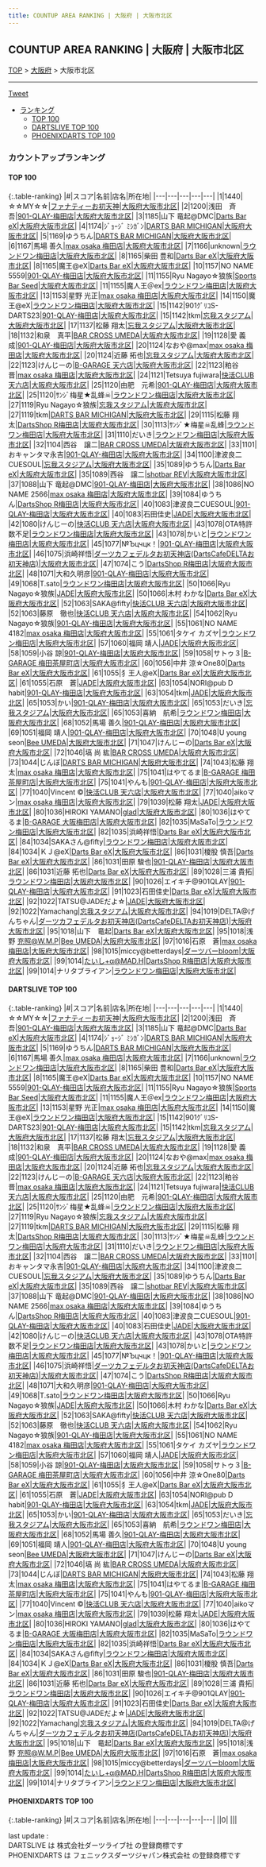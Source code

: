 ```yaml
---
title: COUNTUP AREA RANKING | 大阪府 | 大阪市北区
---
```

## COUNTUP AREA RANKING | 大阪府 | 大阪市北区

[TOP](/darts/rank/) > [大阪府](/darts/rank/大阪府/) > 大阪市北区

___

<a href="https://twitter.com/share?ref_src=twsrc%5Etfw" data-text="COUNTUP AREA RANKING | 大阪府大阪市北区" class="twitter-share-button" data-hashtags="DARTSLIVE,PHOENIXDARTS,darts,ダーツ" data-show-count="false">Tweet</a>

* [ランキング](#カウントアップランキング)
    * [TOP 100](#top-100)
    * [DARTSLIVE TOP 100](#dartslive-top-100)
    * [PHOENIXDARTS TOP 100](#phoenixdarts-top-100)

### カウントアップランキング

#### TOP 100



{:.table-ranking}
|#|スコア|名前|店名|所在地|
|---|---|---|---|---|
|1|1440|<span class="rank-name-dl">☆☆MY☆☆</span>|<a href="https://search.dartslive.com/jp/shop/dbeef6a2db923aab0d9b047a20a7ba1e">ファナティーお初天神</a>|<a href="/darts/rank/大阪府/大阪市北区">大阪府大阪市北区</a>|
|2|1200|<span class="rank-name-dl">浅田　斉吾</span>|<a href="https://search.dartslive.com/jp/shop/b01107f9591fd3bba3f63593b5358cc4">901-QLAY-梅田店</a>|<a href="/darts/rank/大阪府/大阪市北区">大阪府大阪市北区</a>|
|3|1185|<span class="rank-name-dl">山下 竜起@DMC</span>|<a href="https://search.dartslive.com/jp/shop/bdfafc15e5af3b910d9b047a20a7ba1e">Darts Bar eX</a>|<a href="/darts/rank/大阪府/大阪市北区">大阪府大阪市北区</a>|
|4|1174|<span class="rank-name-dl">ｼﾞｮｰｼﾞ ﾐｼｶﾞﾝ</span>|<a href="https://search.dartslive.com/jp/shop/2f545869ced206690d9b047a20a7ba1e">DARTS BAR MICHIGAN</a>|<a href="/darts/rank/大阪府/大阪市北区">大阪府大阪市北区</a>|
|5|1169|<span class="rank-name-dl">ゆうちん</span>|<a href="https://search.dartslive.com/jp/shop/2f545869ced206690d9b047a20a7ba1e">DARTS BAR MICHIGAN</a>|<a href="/darts/rank/大阪府/大阪市北区">大阪府大阪市北区</a>|
|6|1167|<span class="rank-name-dl">馬場 善久</span>|<a href="https://search.dartslive.com/jp/shop/d049acd619ee2217f454cb89828a1cfe">max osaka 梅田店</a>|<a href="/darts/rank/大阪府/大阪市北区">大阪府大阪市北区</a>|
|7|1166|<span class="rank-name-dl">unknown</span>|<a href="https://search.dartslive.com/jp/shop/b9bc068ea231b1f00d9b047a20a7ba1e">ラウンドワン梅田店</a>|<a href="/darts/rank/大阪府/大阪市北区">大阪府大阪市北区</a>|
|8|1165|<span class="rank-name-dl">柴田 豊和</span>|<a href="https://search.dartslive.com/jp/shop/bdfafc15e5af3b910d9b047a20a7ba1e">Darts Bar eX</a>|<a href="/darts/rank/大阪府/大阪市北区">大阪府大阪市北区</a>|
|8|1165|<span class="rank-name-dl">魔王@eX</span>|<a href="https://search.dartslive.com/jp/shop/bdfafc15e5af3b910d9b047a20a7ba1e">Darts Bar eX</a>|<a href="/darts/rank/大阪府/大阪市北区">大阪府大阪市北区</a>|
|10|1157|<span class="rank-name-dl">NO NAME 5559</span>|<a href="https://search.dartslive.com/jp/shop/b01107f9591fd3bba3f63593b5358cc4">901-QLAY-梅田店</a>|<a href="/darts/rank/大阪府/大阪市北区">大阪府大阪市北区</a>|
|11|1155|<span class="rank-name-dl">Ryu Nagayo☆狼族</span>|<a href="https://search.dartslive.com/jp/shop/f0a7940f7e4a27fa0d9b047a20a7ba1e">Sports Bar Seed</a>|<a href="/darts/rank/大阪府/大阪市北区">大阪府大阪市北区</a>|
|11|1155|<span class="rank-name-dl">魔人王＠ex</span>|<a href="https://search.dartslive.com/jp/shop/b9bc068ea231b1f00d9b047a20a7ba1e">ラウンドワン梅田店</a>|<a href="/darts/rank/大阪府/大阪市北区">大阪府大阪市北区</a>|
|13|1153|<span class="rank-name-dl">星野 光正</span>|<a href="https://search.dartslive.com/jp/shop/d049acd619ee2217f454cb89828a1cfe">max osaka 梅田店</a>|<a href="/darts/rank/大阪府/大阪市北区">大阪府大阪市北区</a>|
|14|1150|<span class="rank-name-dl">魔王@eX</span>|<a href="https://search.dartslive.com/jp/shop/b9bc068ea231b1f00d9b047a20a7ba1e">ラウンドワン梅田店</a>|<a href="/darts/rank/大阪府/大阪市北区">大阪府大阪市北区</a>|
|15|1142|<span class="rank-name-dl">901ｸﾞﾘｺS-DARTS23</span>|<a href="https://search.dartslive.com/jp/shop/b01107f9591fd3bba3f63593b5358cc4">901-QLAY-梅田店</a>|<a href="/darts/rank/大阪府/大阪市北区">大阪府大阪市北区</a>|
|15|1142|<span class="rank-name-dl">tkm</span>|<a href="https://search.dartslive.com/jp/shop/4c50b821b3d02dc725d56fb0e5c39bac">忘我スタジアム</a>|<a href="/darts/rank/大阪府/大阪市北区">大阪府大阪市北区</a>|
|17|1137|<span class="rank-name-dl">松藤 翔太</span>|<a href="https://search.dartslive.com/jp/shop/4c50b821b3d02dc725d56fb0e5c39bac">忘我スタジアム</a>|<a href="/darts/rank/大阪府/大阪市北区">大阪府大阪市北区</a>|
|18|1132|<span class="rank-name-dl">和泉　真平</span>|<a href="https://search.dartslive.com/jp/shop/d9b52c26d9aefc120d9b047a20a7ba1e">BAR CROSS UMEDA</a>|<a href="/darts/rank/大阪府/大阪市北区">大阪府大阪市北区</a>|
|19|1128|<span class="rank-name-dl">愛 義成</span>|<a href="https://search.dartslive.com/jp/shop/b01107f9591fd3bba3f63593b5358cc4">901-QLAY-梅田店</a>|<a href="/darts/rank/大阪府/大阪市北区">大阪府大阪市北区</a>|
|20|1124|<span class="rank-name-dl">なおや@max</span>|<a href="https://search.dartslive.com/jp/shop/d049acd619ee2217f454cb89828a1cfe">max osaka 梅田店</a>|<a href="/darts/rank/大阪府/大阪市北区">大阪府大阪市北区</a>|
|20|1124|<span class="rank-name-dl">近藤 拓也</span>|<a href="https://search.dartslive.com/jp/shop/4c50b821b3d02dc725d56fb0e5c39bac">忘我スタジアム</a>|<a href="/darts/rank/大阪府/大阪市北区">大阪府大阪市北区</a>|
|22|1123|<span class="rank-name-dl">けんじーの</span>|<a href="https://search.dartslive.com/jp/shop/53a54323d71b4c33b21333aee1bd51e4">B-GARAGE 天六店</a>|<a href="/darts/rank/大阪府/大阪市北区">大阪府大阪市北区</a>|
|22|1123|<span class="rank-name-dl">粕谷　晋</span>|<a href="https://search.dartslive.com/jp/shop/d049acd619ee2217f454cb89828a1cfe">max osaka 梅田店</a>|<a href="/darts/rank/大阪府/大阪市北区">大阪府大阪市北区</a>|
|24|1121|<span class="rank-name-dl">Tetsuya fujiwara</span>|<a href="https://search.dartslive.com/jp/shop/f37ffdd76e2d326725d56fb0e5c39bac">快活CLUB 天六店</a>|<a href="/darts/rank/大阪府/大阪市北区">大阪府大阪市北区</a>|
|25|1120|<span class="rank-name-dl">由肥　元希</span>|<a href="https://search.dartslive.com/jp/shop/b01107f9591fd3bba3f63593b5358cc4">901-QLAY-梅田店</a>|<a href="/darts/rank/大阪府/大阪市北区">大阪府大阪市北区</a>|
|25|1120|<span class="rank-name-dl">ｻﾝｼﾞ梅星★乱蜂☠</span>|<a href="https://search.dartslive.com/jp/shop/b9bc068ea231b1f00d9b047a20a7ba1e">ラウンドワン梅田店</a>|<a href="/darts/rank/大阪府/大阪市北区">大阪府大阪市北区</a>|
|27|1119|<span class="rank-name-dl">Ryu Nagayo☆狼族</span>|<a href="https://search.dartslive.com/jp/shop/4c50b821b3d02dc725d56fb0e5c39bac">忘我スタジアム</a>|<a href="/darts/rank/大阪府/大阪市北区">大阪府大阪市北区</a>|
|27|1119|<span class="rank-name-dl">tkm</span>|<a href="https://search.dartslive.com/jp/shop/2f545869ced206690d9b047a20a7ba1e">DARTS BAR MICHIGAN</a>|<a href="/darts/rank/大阪府/大阪市北区">大阪府大阪市北区</a>|
|29|1115|<span class="rank-name-dl">松藤 翔太</span>|<a href="https://search.dartslive.com/jp/shop/36cd61b23cb761e928032249b44395af">DartsShop R梅田店</a>|<a href="/darts/rank/大阪府/大阪市北区">大阪府大阪市北区</a>|
|30|1113|<span class="rank-name-dl">ｻﾝｼﾞ★梅星☠乱蜂</span>|<a href="https://search.dartslive.com/jp/shop/b9bc068ea231b1f00d9b047a20a7ba1e">ラウンドワン梅田店</a>|<a href="/darts/rank/大阪府/大阪市北区">大阪府大阪市北区</a>|
|31|1110|<span class="rank-name-dl">だいき</span>|<a href="https://search.dartslive.com/jp/shop/b9bc068ea231b1f00d9b047a20a7ba1e">ラウンドワン梅田店</a>|<a href="/darts/rank/大阪府/大阪市北区">大阪府大阪市北区</a>|
|32|1104|<span class="rank-name-dl">西谷　譲二</span>|<a href="https://search.dartslive.com/jp/shop/d9b52c26d9aefc120d9b047a20a7ba1e">BAR CROSS UMEDA</a>|<a href="/darts/rank/大阪府/大阪市北区">大阪府大阪市北区</a>|
|33|1101|<span class="rank-name-dl">おキャンタマ永吉</span>|<a href="https://search.dartslive.com/jp/shop/b01107f9591fd3bba3f63593b5358cc4">901-QLAY-梅田店</a>|<a href="/darts/rank/大阪府/大阪市北区">大阪府大阪市北区</a>|
|34|1100|<span class="rank-name-dl">津波良二CUESOUL</span>|<a href="https://search.dartslive.com/jp/shop/4c50b821b3d02dc725d56fb0e5c39bac">忘我スタジアム</a>|<a href="/darts/rank/大阪府/大阪市北区">大阪府大阪市北区</a>|
|35|1089|<span class="rank-name-dl">ゆうちん</span>|<a href="https://search.dartslive.com/jp/shop/bdfafc15e5af3b910d9b047a20a7ba1e">Darts Bar eX</a>|<a href="/darts/rank/大阪府/大阪市北区">大阪府大阪市北区</a>|
|35|1089|<span class="rank-name-dl">西谷　譲二</span>|<a href="https://search.dartslive.com/jp/shop/a60caa9b32457574790ab824ce8730e5">shotbar REV</a>|<a href="/darts/rank/大阪府/大阪市北区">大阪府大阪市北区</a>|
|37|1088|<span class="rank-name-dl">山下 竜起@DMC</span>|<a href="https://search.dartslive.com/jp/shop/b01107f9591fd3bba3f63593b5358cc4">901-QLAY-梅田店</a>|<a href="/darts/rank/大阪府/大阪市北区">大阪府大阪市北区</a>|
|38|1086|<span class="rank-name-dl">NO NAME 2566</span>|<a href="https://search.dartslive.com/jp/shop/d049acd619ee2217f454cb89828a1cfe">max osaka 梅田店</a>|<a href="/darts/rank/大阪府/大阪市北区">大阪府大阪市北区</a>|
|39|1084|<span class="rank-name-dl">ゆうちん</span>|<a href="https://search.dartslive.com/jp/shop/36cd61b23cb761e928032249b44395af">DartsShop R梅田店</a>|<a href="/darts/rank/大阪府/大阪市北区">大阪府大阪市北区</a>|
|40|1083|<span class="rank-name-dl">津波良二CUESOUL</span>|<a href="https://search.dartslive.com/jp/shop/b01107f9591fd3bba3f63593b5358cc4">901-QLAY-梅田店</a>|<a href="/darts/rank/大阪府/大阪市北区">大阪府大阪市北区</a>|
|40|1083|<span class="rank-name-dl">石田佳史</span>|<a href="https://search.dartslive.com/jp/shop/65b484f3b7c6c8150d9b047a20a7ba1e">JADE</a>|<a href="/darts/rank/大阪府/大阪市北区">大阪府大阪市北区</a>|
|42|1080|<span class="rank-name-dl">けんじーの</span>|<a href="https://search.dartslive.com/jp/shop/f37ffdd76e2d326725d56fb0e5c39bac">快活CLUB 天六店</a>|<a href="/darts/rank/大阪府/大阪市北区">大阪府大阪市北区</a>|
|43|1078|<span class="rank-name-dl">OTA特許数不足</span>|<a href="https://search.dartslive.com/jp/shop/b9bc068ea231b1f00d9b047a20a7ba1e">ラウンドワン梅田店</a>|<a href="/darts/rank/大阪府/大阪市北区">大阪府大阪市北区</a>|
|43|1078|<span class="rank-name-dl">かいと</span>|<a href="https://search.dartslive.com/jp/shop/b9bc068ea231b1f00d9b047a20a7ba1e">ラウンドワン梅田店</a>|<a href="/darts/rank/大阪府/大阪市北区">大阪府大阪市北区</a>|
|45|1077|<span class="rank-name-dl">№Ъцчцк！</span>|<a href="https://search.dartslive.com/jp/shop/b01107f9591fd3bba3f63593b5358cc4">901-QLAY-梅田店</a>|<a href="/darts/rank/大阪府/大阪市北区">大阪府大阪市北区</a>|
|46|1075|<span class="rank-name-dl">浜崎祥悟</span>|<a href="https://search.dartslive.com/jp/shop/04b99e033433a59b0d9b047a20a7ba1e">ダーツカフェデルタお初天神店(DartsCafeDELTAお初天神店)</a>|<a href="/darts/rank/大阪府/大阪市北区">大阪府大阪市北区</a>|
|47|1074|<span class="rank-name-dl">こう</span>|<a href="https://search.dartslive.com/jp/shop/36cd61b23cb761e928032249b44395af">DartsShop R梅田店</a>|<a href="/darts/rank/大阪府/大阪市北区">大阪府大阪市北区</a>|
|48|1071|<span class="rank-name-dl">大和久明彦</span>|<a href="https://search.dartslive.com/jp/shop/b01107f9591fd3bba3f63593b5358cc4">901-QLAY-梅田店</a>|<a href="/darts/rank/大阪府/大阪市北区">大阪府大阪市北区</a>|
|49|1068|<span class="rank-name-dl">T.sato</span>|<a href="https://search.dartslive.com/jp/shop/b9bc068ea231b1f00d9b047a20a7ba1e">ラウンドワン梅田店</a>|<a href="/darts/rank/大阪府/大阪市北区">大阪府大阪市北区</a>|
|50|1066|<span class="rank-name-dl">Ryu Nagayo☆狼族</span>|<a href="https://search.dartslive.com/jp/shop/65b484f3b7c6c8150d9b047a20a7ba1e">JADE</a>|<a href="/darts/rank/大阪府/大阪市北区">大阪府大阪市北区</a>|
|50|1066|<span class="rank-name-dl">木村 わかな</span>|<a href="https://search.dartslive.com/jp/shop/bdfafc15e5af3b910d9b047a20a7ba1e">Darts Bar eX</a>|<a href="/darts/rank/大阪府/大阪市北区">大阪府大阪市北区</a>|
|52|1063|<span class="rank-name-dl">SAKA@fifty</span>|<a href="https://search.dartslive.com/jp/shop/f37ffdd76e2d326725d56fb0e5c39bac">快活CLUB 天六店</a>|<a href="/darts/rank/大阪府/大阪市北区">大阪府大阪市北区</a>|
|52|1063|<span class="rank-name-dl">藤原　徹也</span>|<a href="https://search.dartslive.com/jp/shop/f37ffdd76e2d326725d56fb0e5c39bac">快活CLUB 天六店</a>|<a href="/darts/rank/大阪府/大阪市北区">大阪府大阪市北区</a>|
|54|1062|<span class="rank-name-dl">Ryu Nagayo☆狼族</span>|<a href="https://search.dartslive.com/jp/shop/b01107f9591fd3bba3f63593b5358cc4">901-QLAY-梅田店</a>|<a href="/darts/rank/大阪府/大阪市北区">大阪府大阪市北区</a>|
|55|1061|<span class="rank-name-dl">NO NAME 4182</span>|<a href="https://search.dartslive.com/jp/shop/d049acd619ee2217f454cb89828a1cfe">max osaka 梅田店</a>|<a href="/darts/rank/大阪府/大阪市北区">大阪府大阪市北区</a>|
|55|1061|<span class="rank-name-dl">タケイ カズヤ</span>|<a href="https://search.dartslive.com/jp/shop/b9bc068ea231b1f00d9b047a20a7ba1e">ラウンドワン梅田店</a>|<a href="/darts/rank/大阪府/大阪市北区">大阪府大阪市北区</a>|
|57|1060|<span class="rank-name-dl">福岡 靖人</span>|<a href="https://search.dartslive.com/jp/shop/65b484f3b7c6c8150d9b047a20a7ba1e">JADE</a>|<a href="/darts/rank/大阪府/大阪市北区">大阪府大阪市北区</a>|
|58|1059|<span class="rank-name-dl">小谷 諒</span>|<a href="https://search.dartslive.com/jp/shop/b01107f9591fd3bba3f63593b5358cc4">901-QLAY-梅田店</a>|<a href="/darts/rank/大阪府/大阪市北区">大阪府大阪市北区</a>|
|59|1058|<span class="rank-name-dl">サトゥ３</span>|<a href="https://search.dartslive.com/jp/shop/c4dcb1ae75a7708fb21333aee1bd51e4">B-GARAGE 梅田茶屋町店</a>|<a href="/darts/rank/大阪府/大阪市北区">大阪府大阪市北区</a>|
|60|1056|<span class="rank-name-dl">中井 涼☆One80</span>|<a href="https://search.dartslive.com/jp/shop/bdfafc15e5af3b910d9b047a20a7ba1e">Darts Bar eX</a>|<a href="/darts/rank/大阪府/大阪市北区">大阪府大阪市北区</a>|
|61|1055|<span class="rank-name-dl">犭王人@eX</span>|<a href="https://search.dartslive.com/jp/shop/bdfafc15e5af3b910d9b047a20a7ba1e">Darts Bar eX</a>|<a href="/darts/rank/大阪府/大阪市北区">大阪府大阪市北区</a>|
|61|1055|<span class="rank-name-dl">石原　蒼</span>|<a href="https://search.dartslive.com/jp/shop/65b484f3b7c6c8150d9b047a20a7ba1e">JADE</a>|<a href="/darts/rank/大阪府/大阪市北区">大阪府大阪市北区</a>|
|63|1054|<span class="rank-name-dl">NORI@pub D habit</span>|<a href="https://search.dartslive.com/jp/shop/b01107f9591fd3bba3f63593b5358cc4">901-QLAY-梅田店</a>|<a href="/darts/rank/大阪府/大阪市北区">大阪府大阪市北区</a>|
|63|1054|<span class="rank-name-dl">tkm</span>|<a href="https://search.dartslive.com/jp/shop/65b484f3b7c6c8150d9b047a20a7ba1e">JADE</a>|<a href="/darts/rank/大阪府/大阪市北区">大阪府大阪市北区</a>|
|65|1053|<span class="rank-name-dl">かい</span>|<a href="https://search.dartslive.com/jp/shop/b01107f9591fd3bba3f63593b5358cc4">901-QLAY-梅田店</a>|<a href="/darts/rank/大阪府/大阪市北区">大阪府大阪市北区</a>|
|65|1053|<span class="rank-name-dl">だいき</span>|<a href="https://search.dartslive.com/jp/shop/4c50b821b3d02dc725d56fb0e5c39bac">忘我スタジアム</a>|<a href="/darts/rank/大阪府/大阪市北区">大阪府大阪市北区</a>|
|65|1053|<span class="rank-name-dl">喜納　航希</span>|<a href="https://search.dartslive.com/jp/shop/b9bc068ea231b1f00d9b047a20a7ba1e">ラウンドワン梅田店</a>|<a href="/darts/rank/大阪府/大阪市北区">大阪府大阪市北区</a>|
|68|1052|<span class="rank-name-dl">馬場 善久</span>|<a href="https://search.dartslive.com/jp/shop/b01107f9591fd3bba3f63593b5358cc4">901-QLAY-梅田店</a>|<a href="/darts/rank/大阪府/大阪市北区">大阪府大阪市北区</a>|
|69|1051|<span class="rank-name-dl">福岡 靖人</span>|<a href="https://search.dartslive.com/jp/shop/b01107f9591fd3bba3f63593b5358cc4">901-QLAY-梅田店</a>|<a href="/darts/rank/大阪府/大阪市北区">大阪府大阪市北区</a>|
|70|1048|<span class="rank-name-dl">U young seon</span>|<a href="https://search.dartslive.com/jp/shop/a50d9c09e748dc570d9b047a20a7ba1e">Bee UMEDA</a>|<a href="/darts/rank/大阪府/大阪市北区">大阪府大阪市北区</a>|
|71|1047|<span class="rank-name-dl">けんじーの</span>|<a href="https://search.dartslive.com/jp/shop/bdfafc15e5af3b910d9b047a20a7ba1e">Darts Bar eX</a>|<a href="/darts/rank/大阪府/大阪市北区">大阪府大阪市北区</a>|
|72|1046|<span class="rank-name-dl">塙 尚 紘</span>|<a href="https://search.dartslive.com/jp/shop/d9b52c26d9aefc120d9b047a20a7ba1e">BAR CROSS UMEDA</a>|<a href="/darts/rank/大阪府/大阪市北区">大阪府大阪市北区</a>|
|73|1044|<span class="rank-name-dl">じんぼ</span>|<a href="https://search.dartslive.com/jp/shop/2f545869ced206690d9b047a20a7ba1e">DARTS BAR MICHIGAN</a>|<a href="/darts/rank/大阪府/大阪市北区">大阪府大阪市北区</a>|
|74|1043|<span class="rank-name-dl">松藤 翔太</span>|<a href="https://search.dartslive.com/jp/shop/d049acd619ee2217f454cb89828a1cfe">max osaka 梅田店</a>|<a href="/darts/rank/大阪府/大阪市北区">大阪府大阪市北区</a>|
|75|1041|<span class="rank-name-dl">はやてるま</span>|<a href="https://search.dartslive.com/jp/shop/c4dcb1ae75a7708fb21333aee1bd51e4">B-GARAGE 梅田茶屋町店</a>|<a href="/darts/rank/大阪府/大阪市北区">大阪府大阪市北区</a>|
|75|1041|<span class="rank-name-dl">やんも</span>|<a href="https://search.dartslive.com/jp/shop/b01107f9591fd3bba3f63593b5358cc4">901-QLAY-梅田店</a>|<a href="/darts/rank/大阪府/大阪市北区">大阪府大阪市北区</a>|
|77|1040|<span class="rank-name-dl">Vincent ©</span>|<a href="https://search.dartslive.com/jp/shop/f37ffdd76e2d326725d56fb0e5c39bac">快活CLUB 天六店</a>|<a href="/darts/rank/大阪府/大阪市北区">大阪府大阪市北区</a>|
|77|1040|<span class="rank-name-dl">aikoマン</span>|<a href="https://search.dartslive.com/jp/shop/d049acd619ee2217f454cb89828a1cfe">max osaka 梅田店</a>|<a href="/darts/rank/大阪府/大阪市北区">大阪府大阪市北区</a>|
|79|1039|<span class="rank-name-dl">松藤 翔太</span>|<a href="https://search.dartslive.com/jp/shop/65b484f3b7c6c8150d9b047a20a7ba1e">JADE</a>|<a href="/darts/rank/大阪府/大阪市北区">大阪府大阪市北区</a>|
|80|1036|<span class="rank-name-dl">HIROKI YAMANO</span>|<a href="https://search.dartslive.com/jp/shop/3447a9be4a363108fec1ae84bb28bd87">glad</a>|<a href="/darts/rank/大阪府/大阪市北区">大阪府大阪市北区</a>|
|80|1036|<span class="rank-name-dl">はやてるま</span>|<a href="https://search.dartslive.com/jp/shop/515b50e349475a26f454cb89828a1cfe">B-GARAGE 大阪梅田店</a>|<a href="/darts/rank/大阪府/大阪市北区">大阪府大阪市北区</a>|
|82|1035|<span class="rank-name-dl">MaSaTo</span>|<a href="https://search.dartslive.com/jp/shop/b9bc068ea231b1f00d9b047a20a7ba1e">ラウンドワン梅田店</a>|<a href="/darts/rank/大阪府/大阪市北区">大阪府大阪市北区</a>|
|82|1035|<span class="rank-name-dl">浜崎祥悟</span>|<a href="https://search.dartslive.com/jp/shop/bdfafc15e5af3b910d9b047a20a7ba1e">Darts Bar eX</a>|<a href="/darts/rank/大阪府/大阪市北区">大阪府大阪市北区</a>|
|84|1034|<span class="rank-name-dl">SAKAさん@fifty</span>|<a href="https://search.dartslive.com/jp/shop/b9bc068ea231b1f00d9b047a20a7ba1e">ラウンドワン梅田店</a>|<a href="/darts/rank/大阪府/大阪市北区">大阪府大阪市北区</a>|
|84|1034|<span class="rank-name-dl">ＫＪ@eX</span>|<a href="https://search.dartslive.com/jp/shop/bdfafc15e5af3b910d9b047a20a7ba1e">Darts Bar eX</a>|<a href="/darts/rank/大阪府/大阪市北区">大阪府大阪市北区</a>|
|86|1031|<span class="rank-name-dl">榎股 慎吾</span>|<a href="https://search.dartslive.com/jp/shop/bdfafc15e5af3b910d9b047a20a7ba1e">Darts Bar eX</a>|<a href="/darts/rank/大阪府/大阪市北区">大阪府大阪市北区</a>|
|86|1031|<span class="rank-name-dl">田原 駿也</span>|<a href="https://search.dartslive.com/jp/shop/b01107f9591fd3bba3f63593b5358cc4">901-QLAY-梅田店</a>|<a href="/darts/rank/大阪府/大阪市北区">大阪府大阪市北区</a>|
|86|1031|<span class="rank-name-dl">近藤 拓也</span>|<a href="https://search.dartslive.com/jp/shop/bdfafc15e5af3b910d9b047a20a7ba1e">Darts Bar eX</a>|<a href="/darts/rank/大阪府/大阪市北区">大阪府大阪市北区</a>|
|89|1028|<span class="rank-name-dl">三浦 貴拓</span>|<a href="https://search.dartslive.com/jp/shop/b9bc068ea231b1f00d9b047a20a7ba1e">ラウンドワン梅田店</a>|<a href="/darts/rank/大阪府/大阪市北区">大阪府大阪市北区</a>|
|90|1026|<span class="rank-name-dl">エイキチ@901QLAY</span>|<a href="https://search.dartslive.com/jp/shop/b01107f9591fd3bba3f63593b5358cc4">901-QLAY-梅田店</a>|<a href="/darts/rank/大阪府/大阪市北区">大阪府大阪市北区</a>|
|91|1023|<span class="rank-name-dl">石田佳史</span>|<a href="https://search.dartslive.com/jp/shop/bdfafc15e5af3b910d9b047a20a7ba1e">Darts Bar eX</a>|<a href="/darts/rank/大阪府/大阪市北区">大阪府大阪市北区</a>|
|92|1022|<span class="rank-name-dl">TATSU@JADEだよ☆</span>|<a href="https://search.dartslive.com/jp/shop/65b484f3b7c6c8150d9b047a20a7ba1e">JADE</a>|<a href="/darts/rank/大阪府/大阪市北区">大阪府大阪市北区</a>|
|92|1022|<span class="rank-name-dl">Yamachang</span>|<a href="https://search.dartslive.com/jp/shop/4c50b821b3d02dc725d56fb0e5c39bac">忘我スタジアム</a>|<a href="/darts/rank/大阪府/大阪市北区">大阪府大阪市北区</a>|
|94|1019|<span class="rank-name-dl">DELTA@げんちゃん</span>|<a href="https://search.dartslive.com/jp/shop/04b99e033433a59b0d9b047a20a7ba1e">ダーツカフェデルタお初天神店(DartsCafeDELTAお初天神店)</a>|<a href="/darts/rank/大阪府/大阪市北区">大阪府大阪市北区</a>|
|95|1018|<span class="rank-name-dl">山下　竜起</span>|<a href="https://search.dartslive.com/jp/shop/bdfafc15e5af3b910d9b047a20a7ba1e">Darts Bar eX</a>|<a href="/darts/rank/大阪府/大阪市北区">大阪府大阪市北区</a>|
|95|1018|<span class="rank-name-dl">浅野 充照@W.M.P</span>|<a href="https://search.dartslive.com/jp/shop/a50d9c09e748dc570d9b047a20a7ba1e">Bee UMEDA</a>|<a href="/darts/rank/大阪府/大阪市北区">大阪府大阪市北区</a>|
|97|1016|<span class="rank-name-dl">石原　蒼</span>|<a href="https://search.dartslive.com/jp/shop/d049acd619ee2217f454cb89828a1cfe">max osaka 梅田店</a>|<a href="/darts/rank/大阪府/大阪市北区">大阪府大阪市北区</a>|
|98|1015|<span class="rank-name-dl">miccy@betterdays</span>|<a href="https://search.dartslive.com/jp/shop/dc8a082169d9123a790ab824ce8730e5">ダーツバーbloom</a>|<a href="/darts/rank/大阪府/大阪市北区">大阪府大阪市北区</a>|
|99|1014|<span class="rank-name-dl">たいし+α@MAD.H</span>|<a href="https://search.dartslive.com/jp/shop/36cd61b23cb761e928032249b44395af">DartsShop R梅田店</a>|<a href="/darts/rank/大阪府/大阪市北区">大阪府大阪市北区</a>|
|99|1014|<span class="rank-name-dl">ナリタブライアン</span>|<a href="https://search.dartslive.com/jp/shop/b9bc068ea231b1f00d9b047a20a7ba1e">ラウンドワン梅田店</a>|<a href="/darts/rank/大阪府/大阪市北区">大阪府大阪市北区</a>|


#### DARTSLIVE TOP 100



{:.table-ranking}
|#|スコア|名前|店名|所在地|
|---|---|---|---|---|
|1|1440|<span class="rank-name-dl">☆☆MY☆☆</span>|<a href="https://search.dartslive.com/jp/shop/dbeef6a2db923aab0d9b047a20a7ba1e">ファナティーお初天神</a>|<a href="/darts/rank/大阪府/大阪市北区">大阪府大阪市北区</a>|
|2|1200|<span class="rank-name-dl">浅田　斉吾</span>|<a href="https://search.dartslive.com/jp/shop/b01107f9591fd3bba3f63593b5358cc4">901-QLAY-梅田店</a>|<a href="/darts/rank/大阪府/大阪市北区">大阪府大阪市北区</a>|
|3|1185|<span class="rank-name-dl">山下 竜起@DMC</span>|<a href="https://search.dartslive.com/jp/shop/bdfafc15e5af3b910d9b047a20a7ba1e">Darts Bar eX</a>|<a href="/darts/rank/大阪府/大阪市北区">大阪府大阪市北区</a>|
|4|1174|<span class="rank-name-dl">ｼﾞｮｰｼﾞ ﾐｼｶﾞﾝ</span>|<a href="https://search.dartslive.com/jp/shop/2f545869ced206690d9b047a20a7ba1e">DARTS BAR MICHIGAN</a>|<a href="/darts/rank/大阪府/大阪市北区">大阪府大阪市北区</a>|
|5|1169|<span class="rank-name-dl">ゆうちん</span>|<a href="https://search.dartslive.com/jp/shop/2f545869ced206690d9b047a20a7ba1e">DARTS BAR MICHIGAN</a>|<a href="/darts/rank/大阪府/大阪市北区">大阪府大阪市北区</a>|
|6|1167|<span class="rank-name-dl">馬場 善久</span>|<a href="https://search.dartslive.com/jp/shop/d049acd619ee2217f454cb89828a1cfe">max osaka 梅田店</a>|<a href="/darts/rank/大阪府/大阪市北区">大阪府大阪市北区</a>|
|7|1166|<span class="rank-name-dl">unknown</span>|<a href="https://search.dartslive.com/jp/shop/b9bc068ea231b1f00d9b047a20a7ba1e">ラウンドワン梅田店</a>|<a href="/darts/rank/大阪府/大阪市北区">大阪府大阪市北区</a>|
|8|1165|<span class="rank-name-dl">柴田 豊和</span>|<a href="https://search.dartslive.com/jp/shop/bdfafc15e5af3b910d9b047a20a7ba1e">Darts Bar eX</a>|<a href="/darts/rank/大阪府/大阪市北区">大阪府大阪市北区</a>|
|8|1165|<span class="rank-name-dl">魔王@eX</span>|<a href="https://search.dartslive.com/jp/shop/bdfafc15e5af3b910d9b047a20a7ba1e">Darts Bar eX</a>|<a href="/darts/rank/大阪府/大阪市北区">大阪府大阪市北区</a>|
|10|1157|<span class="rank-name-dl">NO NAME 5559</span>|<a href="https://search.dartslive.com/jp/shop/b01107f9591fd3bba3f63593b5358cc4">901-QLAY-梅田店</a>|<a href="/darts/rank/大阪府/大阪市北区">大阪府大阪市北区</a>|
|11|1155|<span class="rank-name-dl">Ryu Nagayo☆狼族</span>|<a href="https://search.dartslive.com/jp/shop/f0a7940f7e4a27fa0d9b047a20a7ba1e">Sports Bar Seed</a>|<a href="/darts/rank/大阪府/大阪市北区">大阪府大阪市北区</a>|
|11|1155|<span class="rank-name-dl">魔人王＠ex</span>|<a href="https://search.dartslive.com/jp/shop/b9bc068ea231b1f00d9b047a20a7ba1e">ラウンドワン梅田店</a>|<a href="/darts/rank/大阪府/大阪市北区">大阪府大阪市北区</a>|
|13|1153|<span class="rank-name-dl">星野 光正</span>|<a href="https://search.dartslive.com/jp/shop/d049acd619ee2217f454cb89828a1cfe">max osaka 梅田店</a>|<a href="/darts/rank/大阪府/大阪市北区">大阪府大阪市北区</a>|
|14|1150|<span class="rank-name-dl">魔王@eX</span>|<a href="https://search.dartslive.com/jp/shop/b9bc068ea231b1f00d9b047a20a7ba1e">ラウンドワン梅田店</a>|<a href="/darts/rank/大阪府/大阪市北区">大阪府大阪市北区</a>|
|15|1142|<span class="rank-name-dl">901ｸﾞﾘｺS-DARTS23</span>|<a href="https://search.dartslive.com/jp/shop/b01107f9591fd3bba3f63593b5358cc4">901-QLAY-梅田店</a>|<a href="/darts/rank/大阪府/大阪市北区">大阪府大阪市北区</a>|
|15|1142|<span class="rank-name-dl">tkm</span>|<a href="https://search.dartslive.com/jp/shop/4c50b821b3d02dc725d56fb0e5c39bac">忘我スタジアム</a>|<a href="/darts/rank/大阪府/大阪市北区">大阪府大阪市北区</a>|
|17|1137|<span class="rank-name-dl">松藤 翔太</span>|<a href="https://search.dartslive.com/jp/shop/4c50b821b3d02dc725d56fb0e5c39bac">忘我スタジアム</a>|<a href="/darts/rank/大阪府/大阪市北区">大阪府大阪市北区</a>|
|18|1132|<span class="rank-name-dl">和泉　真平</span>|<a href="https://search.dartslive.com/jp/shop/d9b52c26d9aefc120d9b047a20a7ba1e">BAR CROSS UMEDA</a>|<a href="/darts/rank/大阪府/大阪市北区">大阪府大阪市北区</a>|
|19|1128|<span class="rank-name-dl">愛 義成</span>|<a href="https://search.dartslive.com/jp/shop/b01107f9591fd3bba3f63593b5358cc4">901-QLAY-梅田店</a>|<a href="/darts/rank/大阪府/大阪市北区">大阪府大阪市北区</a>|
|20|1124|<span class="rank-name-dl">なおや@max</span>|<a href="https://search.dartslive.com/jp/shop/d049acd619ee2217f454cb89828a1cfe">max osaka 梅田店</a>|<a href="/darts/rank/大阪府/大阪市北区">大阪府大阪市北区</a>|
|20|1124|<span class="rank-name-dl">近藤 拓也</span>|<a href="https://search.dartslive.com/jp/shop/4c50b821b3d02dc725d56fb0e5c39bac">忘我スタジアム</a>|<a href="/darts/rank/大阪府/大阪市北区">大阪府大阪市北区</a>|
|22|1123|<span class="rank-name-dl">けんじーの</span>|<a href="https://search.dartslive.com/jp/shop/53a54323d71b4c33b21333aee1bd51e4">B-GARAGE 天六店</a>|<a href="/darts/rank/大阪府/大阪市北区">大阪府大阪市北区</a>|
|22|1123|<span class="rank-name-dl">粕谷　晋</span>|<a href="https://search.dartslive.com/jp/shop/d049acd619ee2217f454cb89828a1cfe">max osaka 梅田店</a>|<a href="/darts/rank/大阪府/大阪市北区">大阪府大阪市北区</a>|
|24|1121|<span class="rank-name-dl">Tetsuya fujiwara</span>|<a href="https://search.dartslive.com/jp/shop/f37ffdd76e2d326725d56fb0e5c39bac">快活CLUB 天六店</a>|<a href="/darts/rank/大阪府/大阪市北区">大阪府大阪市北区</a>|
|25|1120|<span class="rank-name-dl">由肥　元希</span>|<a href="https://search.dartslive.com/jp/shop/b01107f9591fd3bba3f63593b5358cc4">901-QLAY-梅田店</a>|<a href="/darts/rank/大阪府/大阪市北区">大阪府大阪市北区</a>|
|25|1120|<span class="rank-name-dl">ｻﾝｼﾞ梅星★乱蜂☠</span>|<a href="https://search.dartslive.com/jp/shop/b9bc068ea231b1f00d9b047a20a7ba1e">ラウンドワン梅田店</a>|<a href="/darts/rank/大阪府/大阪市北区">大阪府大阪市北区</a>|
|27|1119|<span class="rank-name-dl">Ryu Nagayo☆狼族</span>|<a href="https://search.dartslive.com/jp/shop/4c50b821b3d02dc725d56fb0e5c39bac">忘我スタジアム</a>|<a href="/darts/rank/大阪府/大阪市北区">大阪府大阪市北区</a>|
|27|1119|<span class="rank-name-dl">tkm</span>|<a href="https://search.dartslive.com/jp/shop/2f545869ced206690d9b047a20a7ba1e">DARTS BAR MICHIGAN</a>|<a href="/darts/rank/大阪府/大阪市北区">大阪府大阪市北区</a>|
|29|1115|<span class="rank-name-dl">松藤 翔太</span>|<a href="https://search.dartslive.com/jp/shop/36cd61b23cb761e928032249b44395af">DartsShop R梅田店</a>|<a href="/darts/rank/大阪府/大阪市北区">大阪府大阪市北区</a>|
|30|1113|<span class="rank-name-dl">ｻﾝｼﾞ★梅星☠乱蜂</span>|<a href="https://search.dartslive.com/jp/shop/b9bc068ea231b1f00d9b047a20a7ba1e">ラウンドワン梅田店</a>|<a href="/darts/rank/大阪府/大阪市北区">大阪府大阪市北区</a>|
|31|1110|<span class="rank-name-dl">だいき</span>|<a href="https://search.dartslive.com/jp/shop/b9bc068ea231b1f00d9b047a20a7ba1e">ラウンドワン梅田店</a>|<a href="/darts/rank/大阪府/大阪市北区">大阪府大阪市北区</a>|
|32|1104|<span class="rank-name-dl">西谷　譲二</span>|<a href="https://search.dartslive.com/jp/shop/d9b52c26d9aefc120d9b047a20a7ba1e">BAR CROSS UMEDA</a>|<a href="/darts/rank/大阪府/大阪市北区">大阪府大阪市北区</a>|
|33|1101|<span class="rank-name-dl">おキャンタマ永吉</span>|<a href="https://search.dartslive.com/jp/shop/b01107f9591fd3bba3f63593b5358cc4">901-QLAY-梅田店</a>|<a href="/darts/rank/大阪府/大阪市北区">大阪府大阪市北区</a>|
|34|1100|<span class="rank-name-dl">津波良二CUESOUL</span>|<a href="https://search.dartslive.com/jp/shop/4c50b821b3d02dc725d56fb0e5c39bac">忘我スタジアム</a>|<a href="/darts/rank/大阪府/大阪市北区">大阪府大阪市北区</a>|
|35|1089|<span class="rank-name-dl">ゆうちん</span>|<a href="https://search.dartslive.com/jp/shop/bdfafc15e5af3b910d9b047a20a7ba1e">Darts Bar eX</a>|<a href="/darts/rank/大阪府/大阪市北区">大阪府大阪市北区</a>|
|35|1089|<span class="rank-name-dl">西谷　譲二</span>|<a href="https://search.dartslive.com/jp/shop/a60caa9b32457574790ab824ce8730e5">shotbar REV</a>|<a href="/darts/rank/大阪府/大阪市北区">大阪府大阪市北区</a>|
|37|1088|<span class="rank-name-dl">山下 竜起@DMC</span>|<a href="https://search.dartslive.com/jp/shop/b01107f9591fd3bba3f63593b5358cc4">901-QLAY-梅田店</a>|<a href="/darts/rank/大阪府/大阪市北区">大阪府大阪市北区</a>|
|38|1086|<span class="rank-name-dl">NO NAME 2566</span>|<a href="https://search.dartslive.com/jp/shop/d049acd619ee2217f454cb89828a1cfe">max osaka 梅田店</a>|<a href="/darts/rank/大阪府/大阪市北区">大阪府大阪市北区</a>|
|39|1084|<span class="rank-name-dl">ゆうちん</span>|<a href="https://search.dartslive.com/jp/shop/36cd61b23cb761e928032249b44395af">DartsShop R梅田店</a>|<a href="/darts/rank/大阪府/大阪市北区">大阪府大阪市北区</a>|
|40|1083|<span class="rank-name-dl">津波良二CUESOUL</span>|<a href="https://search.dartslive.com/jp/shop/b01107f9591fd3bba3f63593b5358cc4">901-QLAY-梅田店</a>|<a href="/darts/rank/大阪府/大阪市北区">大阪府大阪市北区</a>|
|40|1083|<span class="rank-name-dl">石田佳史</span>|<a href="https://search.dartslive.com/jp/shop/65b484f3b7c6c8150d9b047a20a7ba1e">JADE</a>|<a href="/darts/rank/大阪府/大阪市北区">大阪府大阪市北区</a>|
|42|1080|<span class="rank-name-dl">けんじーの</span>|<a href="https://search.dartslive.com/jp/shop/f37ffdd76e2d326725d56fb0e5c39bac">快活CLUB 天六店</a>|<a href="/darts/rank/大阪府/大阪市北区">大阪府大阪市北区</a>|
|43|1078|<span class="rank-name-dl">OTA特許数不足</span>|<a href="https://search.dartslive.com/jp/shop/b9bc068ea231b1f00d9b047a20a7ba1e">ラウンドワン梅田店</a>|<a href="/darts/rank/大阪府/大阪市北区">大阪府大阪市北区</a>|
|43|1078|<span class="rank-name-dl">かいと</span>|<a href="https://search.dartslive.com/jp/shop/b9bc068ea231b1f00d9b047a20a7ba1e">ラウンドワン梅田店</a>|<a href="/darts/rank/大阪府/大阪市北区">大阪府大阪市北区</a>|
|45|1077|<span class="rank-name-dl">№Ъцчцк！</span>|<a href="https://search.dartslive.com/jp/shop/b01107f9591fd3bba3f63593b5358cc4">901-QLAY-梅田店</a>|<a href="/darts/rank/大阪府/大阪市北区">大阪府大阪市北区</a>|
|46|1075|<span class="rank-name-dl">浜崎祥悟</span>|<a href="https://search.dartslive.com/jp/shop/04b99e033433a59b0d9b047a20a7ba1e">ダーツカフェデルタお初天神店(DartsCafeDELTAお初天神店)</a>|<a href="/darts/rank/大阪府/大阪市北区">大阪府大阪市北区</a>|
|47|1074|<span class="rank-name-dl">こう</span>|<a href="https://search.dartslive.com/jp/shop/36cd61b23cb761e928032249b44395af">DartsShop R梅田店</a>|<a href="/darts/rank/大阪府/大阪市北区">大阪府大阪市北区</a>|
|48|1071|<span class="rank-name-dl">大和久明彦</span>|<a href="https://search.dartslive.com/jp/shop/b01107f9591fd3bba3f63593b5358cc4">901-QLAY-梅田店</a>|<a href="/darts/rank/大阪府/大阪市北区">大阪府大阪市北区</a>|
|49|1068|<span class="rank-name-dl">T.sato</span>|<a href="https://search.dartslive.com/jp/shop/b9bc068ea231b1f00d9b047a20a7ba1e">ラウンドワン梅田店</a>|<a href="/darts/rank/大阪府/大阪市北区">大阪府大阪市北区</a>|
|50|1066|<span class="rank-name-dl">Ryu Nagayo☆狼族</span>|<a href="https://search.dartslive.com/jp/shop/65b484f3b7c6c8150d9b047a20a7ba1e">JADE</a>|<a href="/darts/rank/大阪府/大阪市北区">大阪府大阪市北区</a>|
|50|1066|<span class="rank-name-dl">木村 わかな</span>|<a href="https://search.dartslive.com/jp/shop/bdfafc15e5af3b910d9b047a20a7ba1e">Darts Bar eX</a>|<a href="/darts/rank/大阪府/大阪市北区">大阪府大阪市北区</a>|
|52|1063|<span class="rank-name-dl">SAKA@fifty</span>|<a href="https://search.dartslive.com/jp/shop/f37ffdd76e2d326725d56fb0e5c39bac">快活CLUB 天六店</a>|<a href="/darts/rank/大阪府/大阪市北区">大阪府大阪市北区</a>|
|52|1063|<span class="rank-name-dl">藤原　徹也</span>|<a href="https://search.dartslive.com/jp/shop/f37ffdd76e2d326725d56fb0e5c39bac">快活CLUB 天六店</a>|<a href="/darts/rank/大阪府/大阪市北区">大阪府大阪市北区</a>|
|54|1062|<span class="rank-name-dl">Ryu Nagayo☆狼族</span>|<a href="https://search.dartslive.com/jp/shop/b01107f9591fd3bba3f63593b5358cc4">901-QLAY-梅田店</a>|<a href="/darts/rank/大阪府/大阪市北区">大阪府大阪市北区</a>|
|55|1061|<span class="rank-name-dl">NO NAME 4182</span>|<a href="https://search.dartslive.com/jp/shop/d049acd619ee2217f454cb89828a1cfe">max osaka 梅田店</a>|<a href="/darts/rank/大阪府/大阪市北区">大阪府大阪市北区</a>|
|55|1061|<span class="rank-name-dl">タケイ カズヤ</span>|<a href="https://search.dartslive.com/jp/shop/b9bc068ea231b1f00d9b047a20a7ba1e">ラウンドワン梅田店</a>|<a href="/darts/rank/大阪府/大阪市北区">大阪府大阪市北区</a>|
|57|1060|<span class="rank-name-dl">福岡 靖人</span>|<a href="https://search.dartslive.com/jp/shop/65b484f3b7c6c8150d9b047a20a7ba1e">JADE</a>|<a href="/darts/rank/大阪府/大阪市北区">大阪府大阪市北区</a>|
|58|1059|<span class="rank-name-dl">小谷 諒</span>|<a href="https://search.dartslive.com/jp/shop/b01107f9591fd3bba3f63593b5358cc4">901-QLAY-梅田店</a>|<a href="/darts/rank/大阪府/大阪市北区">大阪府大阪市北区</a>|
|59|1058|<span class="rank-name-dl">サトゥ３</span>|<a href="https://search.dartslive.com/jp/shop/c4dcb1ae75a7708fb21333aee1bd51e4">B-GARAGE 梅田茶屋町店</a>|<a href="/darts/rank/大阪府/大阪市北区">大阪府大阪市北区</a>|
|60|1056|<span class="rank-name-dl">中井 涼☆One80</span>|<a href="https://search.dartslive.com/jp/shop/bdfafc15e5af3b910d9b047a20a7ba1e">Darts Bar eX</a>|<a href="/darts/rank/大阪府/大阪市北区">大阪府大阪市北区</a>|
|61|1055|<span class="rank-name-dl">犭王人@eX</span>|<a href="https://search.dartslive.com/jp/shop/bdfafc15e5af3b910d9b047a20a7ba1e">Darts Bar eX</a>|<a href="/darts/rank/大阪府/大阪市北区">大阪府大阪市北区</a>|
|61|1055|<span class="rank-name-dl">石原　蒼</span>|<a href="https://search.dartslive.com/jp/shop/65b484f3b7c6c8150d9b047a20a7ba1e">JADE</a>|<a href="/darts/rank/大阪府/大阪市北区">大阪府大阪市北区</a>|
|63|1054|<span class="rank-name-dl">NORI@pub D habit</span>|<a href="https://search.dartslive.com/jp/shop/b01107f9591fd3bba3f63593b5358cc4">901-QLAY-梅田店</a>|<a href="/darts/rank/大阪府/大阪市北区">大阪府大阪市北区</a>|
|63|1054|<span class="rank-name-dl">tkm</span>|<a href="https://search.dartslive.com/jp/shop/65b484f3b7c6c8150d9b047a20a7ba1e">JADE</a>|<a href="/darts/rank/大阪府/大阪市北区">大阪府大阪市北区</a>|
|65|1053|<span class="rank-name-dl">かい</span>|<a href="https://search.dartslive.com/jp/shop/b01107f9591fd3bba3f63593b5358cc4">901-QLAY-梅田店</a>|<a href="/darts/rank/大阪府/大阪市北区">大阪府大阪市北区</a>|
|65|1053|<span class="rank-name-dl">だいき</span>|<a href="https://search.dartslive.com/jp/shop/4c50b821b3d02dc725d56fb0e5c39bac">忘我スタジアム</a>|<a href="/darts/rank/大阪府/大阪市北区">大阪府大阪市北区</a>|
|65|1053|<span class="rank-name-dl">喜納　航希</span>|<a href="https://search.dartslive.com/jp/shop/b9bc068ea231b1f00d9b047a20a7ba1e">ラウンドワン梅田店</a>|<a href="/darts/rank/大阪府/大阪市北区">大阪府大阪市北区</a>|
|68|1052|<span class="rank-name-dl">馬場 善久</span>|<a href="https://search.dartslive.com/jp/shop/b01107f9591fd3bba3f63593b5358cc4">901-QLAY-梅田店</a>|<a href="/darts/rank/大阪府/大阪市北区">大阪府大阪市北区</a>|
|69|1051|<span class="rank-name-dl">福岡 靖人</span>|<a href="https://search.dartslive.com/jp/shop/b01107f9591fd3bba3f63593b5358cc4">901-QLAY-梅田店</a>|<a href="/darts/rank/大阪府/大阪市北区">大阪府大阪市北区</a>|
|70|1048|<span class="rank-name-dl">U young seon</span>|<a href="https://search.dartslive.com/jp/shop/a50d9c09e748dc570d9b047a20a7ba1e">Bee UMEDA</a>|<a href="/darts/rank/大阪府/大阪市北区">大阪府大阪市北区</a>|
|71|1047|<span class="rank-name-dl">けんじーの</span>|<a href="https://search.dartslive.com/jp/shop/bdfafc15e5af3b910d9b047a20a7ba1e">Darts Bar eX</a>|<a href="/darts/rank/大阪府/大阪市北区">大阪府大阪市北区</a>|
|72|1046|<span class="rank-name-dl">塙 尚 紘</span>|<a href="https://search.dartslive.com/jp/shop/d9b52c26d9aefc120d9b047a20a7ba1e">BAR CROSS UMEDA</a>|<a href="/darts/rank/大阪府/大阪市北区">大阪府大阪市北区</a>|
|73|1044|<span class="rank-name-dl">じんぼ</span>|<a href="https://search.dartslive.com/jp/shop/2f545869ced206690d9b047a20a7ba1e">DARTS BAR MICHIGAN</a>|<a href="/darts/rank/大阪府/大阪市北区">大阪府大阪市北区</a>|
|74|1043|<span class="rank-name-dl">松藤 翔太</span>|<a href="https://search.dartslive.com/jp/shop/d049acd619ee2217f454cb89828a1cfe">max osaka 梅田店</a>|<a href="/darts/rank/大阪府/大阪市北区">大阪府大阪市北区</a>|
|75|1041|<span class="rank-name-dl">はやてるま</span>|<a href="https://search.dartslive.com/jp/shop/c4dcb1ae75a7708fb21333aee1bd51e4">B-GARAGE 梅田茶屋町店</a>|<a href="/darts/rank/大阪府/大阪市北区">大阪府大阪市北区</a>|
|75|1041|<span class="rank-name-dl">やんも</span>|<a href="https://search.dartslive.com/jp/shop/b01107f9591fd3bba3f63593b5358cc4">901-QLAY-梅田店</a>|<a href="/darts/rank/大阪府/大阪市北区">大阪府大阪市北区</a>|
|77|1040|<span class="rank-name-dl">Vincent ©</span>|<a href="https://search.dartslive.com/jp/shop/f37ffdd76e2d326725d56fb0e5c39bac">快活CLUB 天六店</a>|<a href="/darts/rank/大阪府/大阪市北区">大阪府大阪市北区</a>|
|77|1040|<span class="rank-name-dl">aikoマン</span>|<a href="https://search.dartslive.com/jp/shop/d049acd619ee2217f454cb89828a1cfe">max osaka 梅田店</a>|<a href="/darts/rank/大阪府/大阪市北区">大阪府大阪市北区</a>|
|79|1039|<span class="rank-name-dl">松藤 翔太</span>|<a href="https://search.dartslive.com/jp/shop/65b484f3b7c6c8150d9b047a20a7ba1e">JADE</a>|<a href="/darts/rank/大阪府/大阪市北区">大阪府大阪市北区</a>|
|80|1036|<span class="rank-name-dl">HIROKI YAMANO</span>|<a href="https://search.dartslive.com/jp/shop/3447a9be4a363108fec1ae84bb28bd87">glad</a>|<a href="/darts/rank/大阪府/大阪市北区">大阪府大阪市北区</a>|
|80|1036|<span class="rank-name-dl">はやてるま</span>|<a href="https://search.dartslive.com/jp/shop/515b50e349475a26f454cb89828a1cfe">B-GARAGE 大阪梅田店</a>|<a href="/darts/rank/大阪府/大阪市北区">大阪府大阪市北区</a>|
|82|1035|<span class="rank-name-dl">MaSaTo</span>|<a href="https://search.dartslive.com/jp/shop/b9bc068ea231b1f00d9b047a20a7ba1e">ラウンドワン梅田店</a>|<a href="/darts/rank/大阪府/大阪市北区">大阪府大阪市北区</a>|
|82|1035|<span class="rank-name-dl">浜崎祥悟</span>|<a href="https://search.dartslive.com/jp/shop/bdfafc15e5af3b910d9b047a20a7ba1e">Darts Bar eX</a>|<a href="/darts/rank/大阪府/大阪市北区">大阪府大阪市北区</a>|
|84|1034|<span class="rank-name-dl">SAKAさん@fifty</span>|<a href="https://search.dartslive.com/jp/shop/b9bc068ea231b1f00d9b047a20a7ba1e">ラウンドワン梅田店</a>|<a href="/darts/rank/大阪府/大阪市北区">大阪府大阪市北区</a>|
|84|1034|<span class="rank-name-dl">ＫＪ@eX</span>|<a href="https://search.dartslive.com/jp/shop/bdfafc15e5af3b910d9b047a20a7ba1e">Darts Bar eX</a>|<a href="/darts/rank/大阪府/大阪市北区">大阪府大阪市北区</a>|
|86|1031|<span class="rank-name-dl">榎股 慎吾</span>|<a href="https://search.dartslive.com/jp/shop/bdfafc15e5af3b910d9b047a20a7ba1e">Darts Bar eX</a>|<a href="/darts/rank/大阪府/大阪市北区">大阪府大阪市北区</a>|
|86|1031|<span class="rank-name-dl">田原 駿也</span>|<a href="https://search.dartslive.com/jp/shop/b01107f9591fd3bba3f63593b5358cc4">901-QLAY-梅田店</a>|<a href="/darts/rank/大阪府/大阪市北区">大阪府大阪市北区</a>|
|86|1031|<span class="rank-name-dl">近藤 拓也</span>|<a href="https://search.dartslive.com/jp/shop/bdfafc15e5af3b910d9b047a20a7ba1e">Darts Bar eX</a>|<a href="/darts/rank/大阪府/大阪市北区">大阪府大阪市北区</a>|
|89|1028|<span class="rank-name-dl">三浦 貴拓</span>|<a href="https://search.dartslive.com/jp/shop/b9bc068ea231b1f00d9b047a20a7ba1e">ラウンドワン梅田店</a>|<a href="/darts/rank/大阪府/大阪市北区">大阪府大阪市北区</a>|
|90|1026|<span class="rank-name-dl">エイキチ@901QLAY</span>|<a href="https://search.dartslive.com/jp/shop/b01107f9591fd3bba3f63593b5358cc4">901-QLAY-梅田店</a>|<a href="/darts/rank/大阪府/大阪市北区">大阪府大阪市北区</a>|
|91|1023|<span class="rank-name-dl">石田佳史</span>|<a href="https://search.dartslive.com/jp/shop/bdfafc15e5af3b910d9b047a20a7ba1e">Darts Bar eX</a>|<a href="/darts/rank/大阪府/大阪市北区">大阪府大阪市北区</a>|
|92|1022|<span class="rank-name-dl">TATSU@JADEだよ☆</span>|<a href="https://search.dartslive.com/jp/shop/65b484f3b7c6c8150d9b047a20a7ba1e">JADE</a>|<a href="/darts/rank/大阪府/大阪市北区">大阪府大阪市北区</a>|
|92|1022|<span class="rank-name-dl">Yamachang</span>|<a href="https://search.dartslive.com/jp/shop/4c50b821b3d02dc725d56fb0e5c39bac">忘我スタジアム</a>|<a href="/darts/rank/大阪府/大阪市北区">大阪府大阪市北区</a>|
|94|1019|<span class="rank-name-dl">DELTA@げんちゃん</span>|<a href="https://search.dartslive.com/jp/shop/04b99e033433a59b0d9b047a20a7ba1e">ダーツカフェデルタお初天神店(DartsCafeDELTAお初天神店)</a>|<a href="/darts/rank/大阪府/大阪市北区">大阪府大阪市北区</a>|
|95|1018|<span class="rank-name-dl">山下　竜起</span>|<a href="https://search.dartslive.com/jp/shop/bdfafc15e5af3b910d9b047a20a7ba1e">Darts Bar eX</a>|<a href="/darts/rank/大阪府/大阪市北区">大阪府大阪市北区</a>|
|95|1018|<span class="rank-name-dl">浅野 充照@W.M.P</span>|<a href="https://search.dartslive.com/jp/shop/a50d9c09e748dc570d9b047a20a7ba1e">Bee UMEDA</a>|<a href="/darts/rank/大阪府/大阪市北区">大阪府大阪市北区</a>|
|97|1016|<span class="rank-name-dl">石原　蒼</span>|<a href="https://search.dartslive.com/jp/shop/d049acd619ee2217f454cb89828a1cfe">max osaka 梅田店</a>|<a href="/darts/rank/大阪府/大阪市北区">大阪府大阪市北区</a>|
|98|1015|<span class="rank-name-dl">miccy@betterdays</span>|<a href="https://search.dartslive.com/jp/shop/dc8a082169d9123a790ab824ce8730e5">ダーツバーbloom</a>|<a href="/darts/rank/大阪府/大阪市北区">大阪府大阪市北区</a>|
|99|1014|<span class="rank-name-dl">たいし+α@MAD.H</span>|<a href="https://search.dartslive.com/jp/shop/36cd61b23cb761e928032249b44395af">DartsShop R梅田店</a>|<a href="/darts/rank/大阪府/大阪市北区">大阪府大阪市北区</a>|
|99|1014|<span class="rank-name-dl">ナリタブライアン</span>|<a href="https://search.dartslive.com/jp/shop/b9bc068ea231b1f00d9b047a20a7ba1e">ラウンドワン梅田店</a>|<a href="/darts/rank/大阪府/大阪市北区">大阪府大阪市北区</a>|


#### PHOENIXDARTS TOP 100



{:.table-ranking}
|#|スコア|名前|店名|所在地|
|---|---|---|---|---|
||0|<span class="rank-name-dl"> </span>|<a href=""></a>|<a href="/darts/rank//"></a>|


<div class="footer border-top border-gray-light mt-5 pt-3 text-right text-gray">
    last update : <span style="font-weight: italic" id="foot_last_modified"></span><br />
    DARTSLIVE は 株式会社ダーツライブ社 の登録商標です<br />
    PHOENIXDARTS は フェニックスダーツジャパン株式会社 の登録商標です<br />
</div>

<script src="https://cdnjs.cloudflare.com/ajax/libs/jquery.tablesorter/2.31.3/js/jquery.tablesorter.min.js" integrity="sha512-qzgd5cYSZcosqpzpn7zF2ZId8f/8CHmFKZ8j7mU4OUXTNRd5g+ZHBPsgKEwoqxCtdQvExE5LprwwPAgoicguNg==" crossorigin="anonymous" referrerpolicy="no-referrer"></script>
<link rel="stylesheet" href="https://cdnjs.cloudflare.com/ajax/libs/jquery.tablesorter/2.31.3/css/theme.default.min.css" integrity="sha512-wghhOJkjQX0Lh3NSWvNKeZ0ZpNn+SPVXX1Qyc9OCaogADktxrBiBdKGDoqVUOyhStvMBmJQ8ZdMHiR3wuEq8+w==" crossorigin="anonymous" referrerpolicy="no-referrer" />
<script>
$(function() {
    $(".table-ranking").tablesorter({sortList:[[0, 0]]});
    $("#foot_last_modified").text(formatDate(new Date(document.lastModified), 'yyyy-MM-dd HH:mm:ss'));
});
</script>

<script async src="https://platform.twitter.com/widgets.js" charset="utf-8"></script>